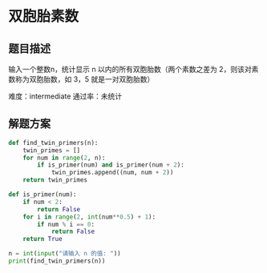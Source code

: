 

# 双胞胎素数


## 题目描述
输入一个整数n，统计显示 n 以内的所有双胞胎数（两个素数之差为 2，则该对素数称为双胞胎数，如 3，5 就是一对双胞胎数）

难度：intermediate
通过率：未统计



## 解题方案
```python
def find_twin_primers(n):
    twin_primes = []
    for num in range(2, n):
        if is_primer(num) and is_primer(num + 2):
            twin_primes.append((num, num + 2))
    return twin_primes

def is_primer(num):
    if num < 2:
        return False
    for i in range(2, int(num**0.5) + 1):
        if num % i == 0:
            return False
    return True

n = int(input("请输入 n 的值: "))
print(find_twin_primers(n))
```